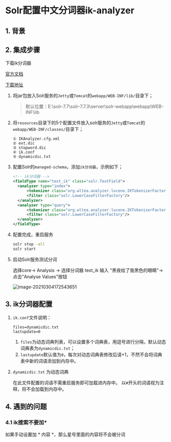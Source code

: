 # Solr配置中文分词器ik-analyzer

## 1. 背景

## 2. 集成步骤

下载ik分词器

[官方文档](https://github.com/magese/ik-analyzer-solr)

[下载地址](https://search.maven.org/search?q=g:com.github.magese%20AND%20a:ik-analyzer&core=gav)

1. 将jar包放入Solr服务的`Jetty`或`Tomcat`的`webapp/WEB-INF/lib/`目录下；

   >默认位置：E:\solr-7.7\solr-7.7.3\server\solr-webapp\webapp\WEB-INF\lib

2. 将`resources`目录下的5个配置文件放入solr服务的`Jetty`或`Tomcat`的`webapp/WEB-INF/classes/`目录下；

   ```
   ① IKAnalyzer.cfg.xml
   ② ext.dic
   ③ stopword.dic
   ④ ik.conf
   ⑤ dynamicdic.txt
   ```

3. 配置Solr的`managed-schema`，添加`ik分词器`，示例如下；

   ```xml
   <!-- ik分词器 -->
   <fieldType name="text_ik" class="solr.TextField">
     <analyzer type="index">
         <tokenizer class="org.wltea.analyzer.lucene.IKTokenizerFactory" useSmart="false" conf="ik.conf"/>
         <filter class="solr.LowerCaseFilterFactory"/>
     </analyzer>
     <analyzer type="query">
         <tokenizer class="org.wltea.analyzer.lucene.IKTokenizerFactory" useSmart="true" conf="ik.conf"/>
         <filter class="solr.LowerCaseFilterFactory"/>
     </analyzer>
   </fieldType>
   ```

4. 配置完成，重启服务

   ```sh
   solr stop -all
   solr start
   ```

5. 启动Solr服务测试分词

   选择core-> Analysis  -> 选择分词器 text_ik 输入 "黑夜给了我黑色的眼睛"->点击"Analyse Values"按钮

   ![image-20210304172543651](https://zszblog.oss-cn-beijing.aliyuncs.com/zszblog/blogimage-master/img/image-20210304172543651.png)

## 3. ik分词器配置

1. `ik.conf`文件说明：

   ```
   files=dynamicdic.txt
   lastupdate=0
   ```

   1. `files`为动态词典列表，可以设置多个词典表，用逗号进行分隔，默认动态词典表为`dynamicdic.txt`；
   2. `lastupdate`默认值为`0`，每次对动态词典表修改后请+1，不然不会将词典表中新的词语添加到内存中。

2. `dynamicdic.txt` 为动态词典

   在此文件配置的词语不需重启服务即可加载进内存中。 以`#`开头的词语视为注释，将不会加载到内存中。

## 4. 遇到的问题

### 4.1 ik搜索不要加*

如果手动设置加 * 内容 *，那么星号里面的内容将不会被分词
